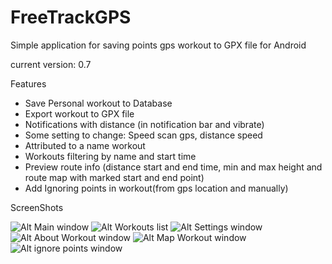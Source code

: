 FreeTrackGPS
============

Simple application for saving  points gps workout to GPX file for Android 

current version: 0.7

Features

- Save Personal workout to Database
- Export workout to GPX file
- Notifications with distance (in notification bar and vibrate)
- Some setting to change: Speed scan gps, distance speed
- Attributed to a name workout
- Workouts filtering by name and start time
- Preview route info (distance start and end time, min and max height and route map with marked start and end point)
- Add Ignoring points in workout(from gps location and manually)


ScreenShots

![Alt Main window](http://i.imgur.com/Ais4Aoy.png)
![Alt Workouts list](http://i.imgur.com/GPgJZGq.png)
![Alt Settings window](http://i.imgur.com/ZDRnvn6.png)
![Alt About Workout window](http://i.imgur.com/iWWojv2.png)
![Alt Map Workout window](http://i.imgur.com/UzbnC1p.png)
![Alt ignore points window](http://i.imgur.com/uqLsIo6.png)
